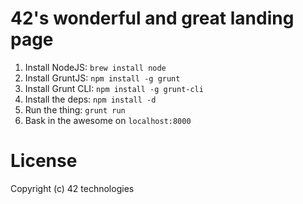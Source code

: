 # 42's wonderful and great landing page

1. Install NodeJS: `brew install node`
2. Install GruntJS: `npm install -g grunt`
3. Install Grunt CLI: `npm install -g grunt-cli`
4. Install the deps: `npm install -d`
5. Run the thing: `grunt run`
6. Bask in the awesome on `localhost:8000`


# License

Copyright (c) 42 technologies
